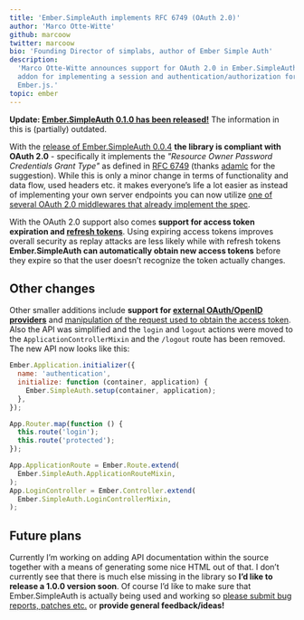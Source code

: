 ```yaml
---
title: 'Ember.SimpleAuth implements RFC 6749 (OAuth 2.0)'
author: 'Marco Otte-Witte'
github: marcoow
twitter: marcoow
bio: 'Founding Director of simplabs, author of Ember Simple Auth'
description:
  'Marco Otte-Witte announces support for OAuth 2.0 in Ember.SimpleAuth, the
  addon for implementing a session and authentication/authorization for
  Ember.js.'
topic: ember
---
```


**Update:
[Ember.SimpleAuth 0.1.0 has been released!](/blog/2014/01/20/embersimpleauth-010)**
The information in this is (partially) outdated.

With the
[release of Ember.SimpleAuth 0.0.4](https://github.com/simplabs/ember-simple-auth/releases/tag/0.0.4)
**the library is compliant with OAuth 2.0** - specifically it implements the
_"Resource Owner Password Credentials Grant Type"_ as defined in
[RFC 6749](http://tools.ietf.org/html/rfc6749) (thanks
[adamlc](https://github.com/adamlc) for the suggestion). While this is only a
minor change in terms of functionality and data flow, used headers etc. it makes
everyone’s life a lot easier as instead of implementing your own server
endpoints you can now utilize
[one of several OAuth 2.0 middlewares that already implement the spec](https://github.com/search?q=oauth%20middleware).

<!--break-->

With the OAuth 2.0 support also comes **support for access token expiration and
[refresh tokens](http://tools.ietf.org/html/rfc6749#section-6)**. Using expiring
access tokens improves overall security as replay attacks are less likely while
with refresh tokens **Ember.SimpleAuth can automatically obtain new access
tokens** before they expire so that the user doesn’t recognize the token
actually changes.

## Other changes

Other smaller additions include **support for
[external OAuth/OpenID providers](https://github.com/simplabs/ember-simple-auth#external-oauthopenid-providers)**
and
[manipulation of the request used to obtain the access token](https://github.com/simplabs/ember-simple-auth#custom-server-protocols).
Also the API was simplified and the `login` and `logout` actions were moved to
the `ApplicationControllerMixin` and the `/logout` route has been removed. The
new API now looks like this:

```js
Ember.Application.initializer({
  name: 'authentication',
  initialize: function (container, application) {
    Ember.SimpleAuth.setup(container, application);
  },
});

App.Router.map(function () {
  this.route('login');
  this.route('protected');
});

App.ApplicationRoute = Ember.Route.extend(
  Ember.SimpleAuth.ApplicationRouteMixin,
);
App.LoginController = Ember.Controller.extend(
  Ember.SimpleAuth.LoginControllerMixin,
);
```

## Future plans

Currently I’m working on adding API documentation within the source together
with a means of generating some nice HTML out of that. I don’t currently see
that there is much else missing in the library so **I’d like to release a 1.0.0
version soon**. Of course I’d like to make sure that Ember.SimpleAuth is
actually being used and working so
[please submit bug reports, patches etc.](https://github.com/simplabs/ember-simple-auth)
or **provide general feedback/ideas!**
